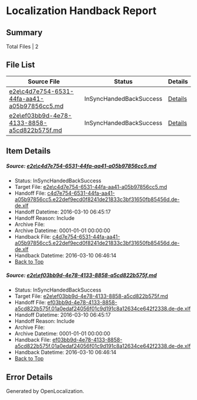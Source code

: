 # <a name='report-top'></a> Localization Handback Report

## Summary
 Total Files | 2

## File List
 Source File | Status | Details 
 ----------- | ------ | ------- 
 [e2e\c4d7e754-6531-44fa-aa41-a05b97856cc5.md](https://github.com/OpenLocalizationTest/oltest/blob/d27144cb5f003b0291c8852cac18f26d84f9a402/e2e/c4d7e754-6531-44fa-aa41-a05b97856cc5.md) | InSyncHandedBackSuccess | [Details](#2ebc52d0d9197cf2c8e0a4b7ee8daa0871e128581)
 [e2e\ef03bb9d-4e78-4133-8858-a5cd822b575f.md](https://github.com/OpenLocalizationTest/oltest/blob/d27144cb5f003b0291c8852cac18f26d84f9a402/e2e/ef03bb9d-4e78-4133-8858-a5cd822b575f.md) | InSyncHandedBackSuccess | [Details](#0f7887f29a1aa6516bd49e369dbee4ee0de29d632)

## Item Details
##### <a name='2ebc52d0d9197cf2c8e0a4b7ee8daa0871e128581'></a> Source: [e2e\c4d7e754-6531-44fa-aa41-a05b97856cc5.md](https://github.com/OpenLocalizationTest/oltest/blob/d27144cb5f003b0291c8852cac18f26d84f9a402/e2e/c4d7e754-6531-44fa-aa41-a05b97856cc5.md)
* Status: InSyncHandedBackSuccess
* Target File: [e2e\c4d7e754-6531-44fa-aa41-a05b97856cc5.md](https://github.com/OpenLocalizationTestOrg/oltest.de-de/blob/cf7d1e3e6b2efffddd0016e24a94a581cd6151e7/e2e/c4d7e754-6531-44fa-aa41-a05b97856cc5.md)
* Handoff File: [c4d7e754-6531-44fa-aa41-a05b97856cc5.e22def9ecd0f8241de21833c3bf31650fb85456d.de-de.xlf](https://github.com/OpenLocalizationTestOrg/olhandoff/blob/3a52ac4c7f6a42504ebefd8d366573b4894089df/ol-handoff/OpenLocalizationTestOrg/oltest.de-de/xinjiang/high/c4d7e754-6531-44fa-aa41-a05b97856cc5.e22def9ecd0f8241de21833c3bf31650fb85456d.de-de.xlf)
* Handoff Datetime: 2016-03-10 06:45:17
* Handoff Reason: Include
* Archive File: 
* Archive Datetime: 0001-01-01 00:00:00
* Handback File: [c4d7e754-6531-44fa-aa41-a05b97856cc5.e22def9ecd0f8241de21833c3bf31650fb85456d.de-de.xlf](https://github.com/OpenLocalizationTestOrg/olhandback/blob/588461ef3a027f551d643b623aaa56277806429e/ol-handback/OpenLocalizationTestOrg/oltest.de-de/xinjiang/high/c4d7e754-6531-44fa-aa41-a05b97856cc5.e22def9ecd0f8241de21833c3bf31650fb85456d.de-de.xlf)
* Handback Datetime: 2016-03-10 06:46:14
* [Back to Top](#report-top)

##### <a name='0f7887f29a1aa6516bd49e369dbee4ee0de29d632'></a> Source: [e2e\ef03bb9d-4e78-4133-8858-a5cd822b575f.md](https://github.com/OpenLocalizationTest/oltest/blob/d27144cb5f003b0291c8852cac18f26d84f9a402/e2e/ef03bb9d-4e78-4133-8858-a5cd822b575f.md)
* Status: InSyncHandedBackSuccess
* Target File: [e2e\ef03bb9d-4e78-4133-8858-a5cd822b575f.md](https://github.com/OpenLocalizationTestOrg/oltest.de-de/blob/cf7d1e3e6b2efffddd0016e24a94a581cd6151e7/e2e/ef03bb9d-4e78-4133-8858-a5cd822b575f.md)
* Handoff File: [ef03bb9d-4e78-4133-8858-a5cd822b575f.01a0edaf24056f01c9d191c8a12634ce642f2338.de-de.xlf](https://github.com/OpenLocalizationTestOrg/olhandoff/blob/3a52ac4c7f6a42504ebefd8d366573b4894089df/ol-handoff/OpenLocalizationTestOrg/oltest.de-de/xinjiang/high/ef03bb9d-4e78-4133-8858-a5cd822b575f.01a0edaf24056f01c9d191c8a12634ce642f2338.de-de.xlf)
* Handoff Datetime: 2016-03-10 06:45:17
* Handoff Reason: Include
* Archive File: 
* Archive Datetime: 0001-01-01 00:00:00
* Handback File: [ef03bb9d-4e78-4133-8858-a5cd822b575f.01a0edaf24056f01c9d191c8a12634ce642f2338.de-de.xlf](https://github.com/OpenLocalizationTestOrg/olhandback/blob/588461ef3a027f551d643b623aaa56277806429e/ol-handback/OpenLocalizationTestOrg/oltest.de-de/xinjiang/high/ef03bb9d-4e78-4133-8858-a5cd822b575f.01a0edaf24056f01c9d191c8a12634ce642f2338.de-de.xlf)
* Handback Datetime: 2016-03-10 06:46:14
* [Back to Top](#report-top)


## Error Details

Generated by OpenLocalization.
